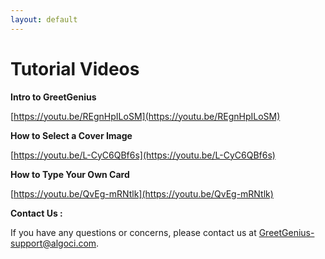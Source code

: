 ```yaml
---
layout: default
---
```

# Tutorial Videos

**Intro to GreetGenius**

[https://youtu.be/REgnHpILoSM](https://youtu.be/REgnHpILoSM)

**How to Select a Cover Image**

[https://youtu.be/L-CyC6QBf6s](https://youtu.be/L-CyC6QBf6s)

**How to Type Your Own Card**

[https://youtu.be/QvEg-mRNtlk](https://youtu.be/QvEg-mRNtlk)


**Contact Us :**

If you have any questions or concerns, please contact us at [GreetGenius-support@algoci.com](mailto:GreetGenius-support@algoci.com).
